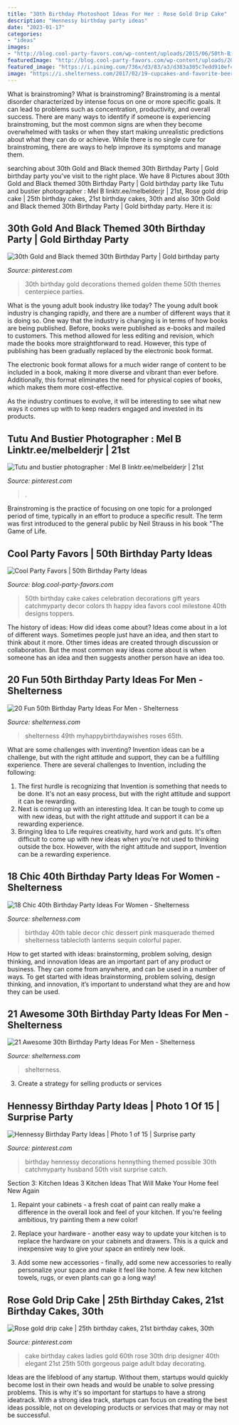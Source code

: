 ```yaml
---
title: "30th Birthday Photoshoot Ideas For Her : Rose Gold Drip Cake"
description: "Hennessy birthday party ideas"
date: "2023-01-17"
categories:
- "ideas"
images:
- "http://blog.cool-party-favors.com/wp-content/uploads/2015/06/50th-Birthday-Cake.jpg"
featuredImage: "http://blog.cool-party-favors.com/wp-content/uploads/2015/06/50th-Birthday-Cake.jpg"
featured_image: "https://i.pinimg.com/736x/d3/83/a3/d383a305c7edd910efc118504b307bee.jpg"
image: "https://i.shelterness.com/2017/02/19-cupcakes-and-favorite-beer-instead-of-a-birthday-cake.jpg"
---
```



What is brainstroming?
What is brainstroming? Brainstroming is a mental disorder characterized by intense focus on one or more specific goals. It can lead to problems such as concentration, productivity, and overall success. There are many ways to identify if someone is experiencing brainstroming, but the most common signs are when they become overwhelmed with tasks or when they start making unrealistic predictions about what they can do or achieve. While there is no single cure for brainstroming, there are ways to help improve its symptoms and manage them.

	

		
searching about 30th Gold and Black themed 30th Birthday Party | Gold birthday party you've visit to the right place. We have 8 Pictures about 30th Gold and Black themed 30th Birthday Party | Gold birthday party like Tutu and bustier photographer : Mel B linktr.ee/melbelderjr | 21st, Rose gold drip cake | 25th birthday cakes, 21st birthday cakes, 30th and also 30th Gold and Black themed 30th Birthday Party | Gold birthday party. Here it is:
		
    
## 30th Gold And Black Themed 30th Birthday Party | Gold Birthday Party

<img loading=lazy src="https://i.pinimg.com/736x/36/0c/21/360c215dbeb286f5b4a624448536f015.jpg" onerror="this.onerror=null;this.src='https://tse1.mm.bing.net/th?id=OIP.BH4GHHBwEYZddIVGM1sEmwHaJ4&amp;pid=15.1';" alt="30th Gold and Black themed 30th Birthday Party | Gold birthday party">

_Source: pinterest.com_

>30th birthday gold decorations themed golden theme 50th themes centerpiece parties. 

	

What is the young adult book industry like today?
The young adult book industry is changing rapidly, and there are a number of different ways that it is doing so. One way that the industry is changing is in terms of how books are being published. 
Before, books were published as e-books and mailed to customers. This method allowed for less editing and revision, which made the books more straightforward to read. However, this type of publishing has been gradually replaced by the electronic book format. 

The electronic book format allows for a much wider range of content to be included in a book, making it more diverse and vibrant than ever before. Additionally, this format eliminates the need for physical copies of books, which makes them more cost-effective. 

As the industry continues to evolve, it will be interesting to see what new ways it comes up with to keep readers engaged and invested in its products.

    
## Tutu And Bustier Photographer : Mel B Linktr.ee/melbelderjr | 21st

<img loading=lazy src="https://i.pinimg.com/736x/48/ac/d6/48acd662817a39bd32a5ac09238251d0.jpg" onerror="this.onerror=null;this.src='https://tse3.mm.bing.net/th?id=OIP.z1PGBEXuzVecen3mcjsmOgHaLH&amp;pid=15.1';" alt="Tutu and bustier photographer : Mel B linktr.ee/melbelderjr | 21st">

_Source: pinterest.com_

>. 

	

Brainstroming is the practice of focusing on one topic for a prolonged period of time, typically in an effort to produce a specific result. The term was first introduced to the general public by Neil Strauss in his book "The Game of Life.

    
## Cool Party Favors | 50th Birthday Party Ideas

<img loading=lazy src="http://blog.cool-party-favors.com/wp-content/uploads/2015/06/50th-Birthday-Cake.jpg" onerror="this.onerror=null;this.src='https://tse1.mm.bing.net/th?id=OIP.Q5mcRkvcrdoQrudumywungHaLI&amp;pid=15.1';" alt="Cool Party Favors | 50th Birthday Party Ideas">

_Source: blog.cool-party-favors.com_

>50th birthday cake cakes celebration decorations gift years catchmyparty decor colors th happy idea favors cool milestone 40th designs toppers. 

	

The history of ideas: How did ideas come about?
Ideas come about in a lot of different ways. Sometimes people just have an idea, and then start to think about it more. Other times ideas are created through discussion or collaboration. But the most common way ideas come about is when someone has an idea and then suggests another person have an idea too.

    
## 20 Fun 50th Birthday Party Ideas For Men - Shelterness

<img loading=lazy src="https://i.shelterness.com/2017/02/15-50th-birthday-cake-vintage-dude-for-a-man.jpg" onerror="this.onerror=null;this.src='https://tse4.mm.bing.net/th?id=OIP.vYP4U5uZzJqbsIBEFSXSXAHaJ4&amp;pid=15.1';" alt="20 Fun 50th Birthday Party Ideas For Men - Shelterness">

_Source: shelterness.com_

>shelterness 49th myhappybirthdaywishes roses 65th. 

	

What are some challenges with inventing?
Invention ideas can be a challenge, but with the right attitude and support, they can be a fulfilling experience. There are several challenges to Invention, including the following:
1. The first hurdle is recognizing that Invention is something that needs to be done. It's not an easy process, but with the right attitude and support it can be rewarding.
2. Next is coming up with an interesting Idea. It can be tough to come up with new ideas, but with the right attitude and support it can be a rewarding experience. 
3. Bringing Idea to Life requires creativity, hard work and guts. It's often difficult to come up with new ideas when you're not used to thinking outside the box. However, with the right attitude and support, Invention can be a rewarding experience.

    
## 18 Chic 40th Birthday Party Ideas For Women - Shelterness

<img loading=lazy src="https://i.shelterness.com/2017/02/06-chic-masquerade-themed-dessert-table-in-black-white-and-pink.jpg" onerror="this.onerror=null;this.src='https://tse4.mm.bing.net/th?id=OIP.8HeX_OOkg4vDr4MraQKcAAHaKt&amp;pid=15.1';" alt="18 Chic 40th Birthday Party Ideas For Women - Shelterness">

_Source: shelterness.com_

>birthday 40th table decor chic dessert pink masquerade themed shelterness tablecloth lanterns sequin colorful paper. 

	

How to get started with ideas: brainstorming, problem solving, design thinking, and innovation
Ideas are an important part of any product or business. They can come from anywhere, and can be used in a number of ways. To get started with ideas brainstorming, problem solving, design thinking, and innovation, it’s important to understand what they are and how they can be used.

    
## 21 Awesome 30th Birthday Party Ideas For Men - Shelterness

<img loading=lazy src="https://i.shelterness.com/2017/02/19-cupcakes-and-favorite-beer-instead-of-a-birthday-cake.jpg" onerror="this.onerror=null;this.src='https://tse3.mm.bing.net/th?id=OIP.J8x-agjspB3_SHws4XPtYwHaKf&amp;pid=15.1';" alt="21 Awesome 30th Birthday Party Ideas For Men - Shelterness">

_Source: shelterness.com_

>shelterness. 

	

3. Create a strategy for selling products or services 

    
## Hennessy Birthday Party Ideas | Photo 1 Of 15 | Surprise Party

<img loading=lazy src="https://i.pinimg.com/736x/67/46/6d/67466dfa9a87d4829e2e6525df797ccf--th-birthday-birthday-ideas.jpg" onerror="this.onerror=null;this.src='https://tse3.mm.bing.net/th?id=OIP.Sq4ZsZp2RGfAqs4SzJMiQwHaJ3&amp;pid=15.1';" alt="Hennessy Birthday Party Ideas | Photo 1 of 15 | Surprise party">

_Source: pinterest.com_

>birthday hennessy decorations hennything themed possible 30th catchmyparty husband 50th visit surprise catch. 

	

Section 3: Kitchen Ideas
3 Kitchen Ideas That Will Make Your Home feel New Again
1. Repaint your cabinets - a fresh coat of paint can really make a difference in the overall look and feel of your kitchen. If you're feeling ambitious, try painting them a new color!

2. Replace your hardware - another easy way to update your kitchen is to replace the hardware on your cabinets and drawers. This is a quick and inexpensive way to give your space an entirely new look.

3. Add some new accessories - finally, add some new accessories to really personalize your space and make it feel like home. A few new kitchen towels, rugs, or even plants can go a long way!

    
## Rose Gold Drip Cake | 25th Birthday Cakes, 21st Birthday Cakes, 30th

<img loading=lazy src="https://i.pinimg.com/736x/d3/83/a3/d383a305c7edd910efc118504b307bee.jpg" onerror="this.onerror=null;this.src='https://tse1.mm.bing.net/th?id=OIP.vyYM5rUIbcoO8OkWRXwwWwHaJ3&amp;pid=15.1';" alt="Rose gold drip cake | 25th birthday cakes, 21st birthday cakes, 30th">

_Source: pinterest.com_

>cake birthday cakes ladies gold 60th rose 30th drip designer 40th elegant 21st 25th 50th gorgeous paige adult bday decorating. 

	

Ideas are the lifeblood of any startup. Without them, startups would quickly become lost in their own heads and would be unable to solve pressing problems. This is why it's so important for startups to have a strong ideatrack. With a strong idea track, startups can focus on creating the best ideas possible, not on developing products or services that may or may not be successful.

